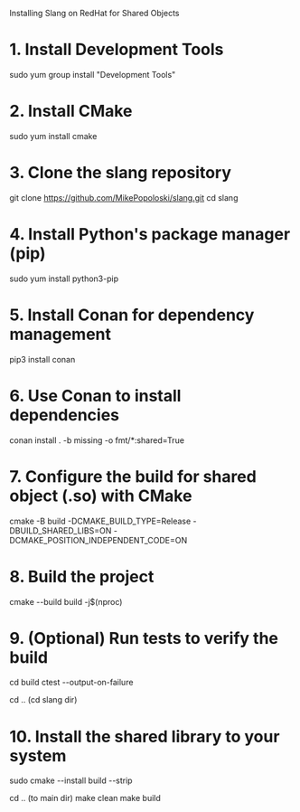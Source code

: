 Installing Slang on RedHat for Shared Objects

# 1. Install Development Tools
sudo yum group install "Development Tools"

# 2. Install CMake
sudo yum install cmake

# 3. Clone the slang repository
git clone https://github.com/MikePopoloski/slang.git
cd slang

# 4. Install Python's package manager (pip)
sudo yum install python3-pip

# 5. Install Conan for dependency management
pip3 install conan

# 6. Use Conan to install dependencies
conan install . -b missing -o fmt/*:shared=True

# 7. Configure the build for shared object (.so) with CMake
cmake -B build -DCMAKE_BUILD_TYPE=Release -DBUILD_SHARED_LIBS=ON -DCMAKE_POSITION_INDEPENDENT_CODE=ON

# 8. Build the project
cmake --build build -j$(nproc)

# 9. (Optional) Run tests to verify the build
cd build
ctest --output-on-failure

cd .. (cd slang dir)

# 10. Install the shared library to your system
sudo cmake --install build --strip

cd .. (to main dir)
make clean
make build

